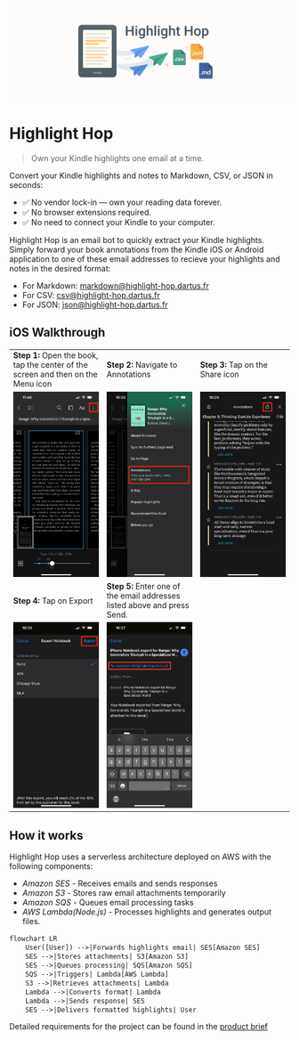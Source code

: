 ![Highlight Hop banner image](./assets/banner.jpg)

# Highlight Hop

> Own your Kindle highlights one email at a time.

Convert your Kindle highlights and notes to Markdown, CSV, or JSON in seconds:

- ✅ No vendor lock-in — own your reading data forever.
- ✅ No browser extensions required.
- ✅ No need to connect your Kindle to your computer.

Highlight Hop is an email bot to quickly extract your Kindle highlights. Simply forward your book annotations from the Kindle iOS or Android application to one of these email addresses to recieve your highlights and notes in the desired format:

- For Markdown: [markdown@highlight-hop.dartus.fr](mailto:markdown@highlight-hop.dartus.fr)
- For CSV: [csv@highlight-hop.dartus.fr](mailto:csv@highlight-hop.dartus.fr)
- For JSON: [json@highlight-hop.dartus.fr](mailto:json@highlight-hop.dartus.fr)

## iOS Walkthrough

<table>
  <tr>
    <td style="width:33%"><strong>Step 1:</strong> Open the book, tap the center of the screen and then on the Menu icon</td>
    <td style="width:33%"><strong>Step 2:</strong> Navigate to Annotations</td>
    <td style="width:33%"><strong>Step 3:</strong> Tap on the Share icon</td>
  </tr>
  <tr>
    <td><img src="./assets/walkthrough/step-1.png" alt="Step 1"></td>
    <td><img src="./assets/walkthrough/step-2.png" alt="Step 2"></td>
    <td><img src="./assets/walkthrough/step-3.png" alt="Step 3"></td>
  </tr>
  <tr>
    <td><strong>Step 4:</strong> Tap on Export</td>
    <td><strong>Step 5:</strong> Enter one of the email addresses listed above and press Send.</td>
  </tr>
  <tr>
    <td><img src="./assets/walkthrough/step-4.png" alt="Step 4"></td>
    <td><img src="./assets/walkthrough/step-5.png" alt="Step 5"></td>
    <td></td>
  </tr>
</table>

## How it works

Highlight Hop uses a serverless architecture deployed on AWS with the following components:

- _Amazon SES_ - Receives emails and sends responses
- _Amazon S3_ - Stores raw email attachments temporarily
- _Amazon SQS_ - Queues email processing tasks
- _AWS Lambda(Node.js)_ - Processes highlights and generates output files.

```mermaid
flowchart LR
    User([User]) -->|Forwards highlights email| SES[Amazon SES]
    SES -->|Stores attachments| S3[Amazon S3]
    SES -->|Queues processing| SQS[Amazon SQS]
    SQS -->|Triggers| Lambda[AWS Lambda]
    S3 -->|Retrieves attachments| Lambda
    Lambda -->|Converts format| Lambda
    Lambda -->|Sends response| SES
    SES -->|Delivers formatted highlights| User
```

Detailed requirements for the project can be found in the [product brief](./docs/product_brief.md)
